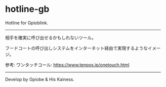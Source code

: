 # hotline-gb
Hotline for Gpioblink.

---

相手を確実に呼び出せるかもしれないツール。

フードコートの呼び出しシステムをインターネット経由で実現するようなイメージ。

参考: ワンタッチコール: https://www.tenpos.jp/onetouch.html

---

Develop by Gpiobe & His Kainess.
